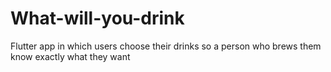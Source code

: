 # What-will-you-drink
Flutter app in which users choose their drinks so a person who brews them know exactly what they want
